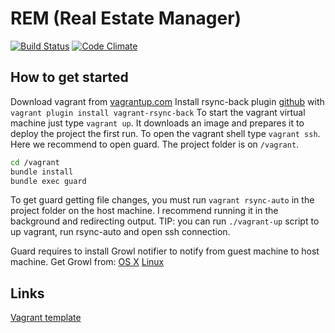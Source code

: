 REM (Real Estate Manager)
===

[![Build Status](https://travis-ci.org/remanager/rem.png)](https://travis-ci.org/coopdevs/rem)
[![Code Climate](https://codeclimate.com/github/remanager/rem.png)](https://codeclimate.com/github/remanager/rem)

How to get started
---

Download vagrant from [vagrantup.com](http://www.vagrantup.com/downloads.html)
Install rsync-back plugin [github](https://github.com/smerrill/vagrant-rsync-back) with `vagrant plugin install vagrant-rsync-back`
To start the vagrant virtual machine just type `vagrant up`. It downloads an image and prepares it to deploy the project the first run.
To open the vagrant shell type `vagrant ssh`. Here we recommend to open guard.
The project folder is on `/vagrant`.
```bash
cd /vagrant
bundle install
bundle exec guard
```
To get guard getting file changes, you must run `vagrant rsync-auto` in the project folder on the host machine. I recommend running it in the background and redirecting output.
TIP: you can run `./vagrant-up` script to up vagrant, run rsync-auto and open ssh connection.

Guard requires to install Growl notifier to notify from guest machine to host machine.
Get Growl from: [OS X](http://growl.info/downloads) [Linux](http://mattn.github.io/growl-for-linux/)

Links
---

[Vagrant template](https://github.com/rails/rails-dev-box)
